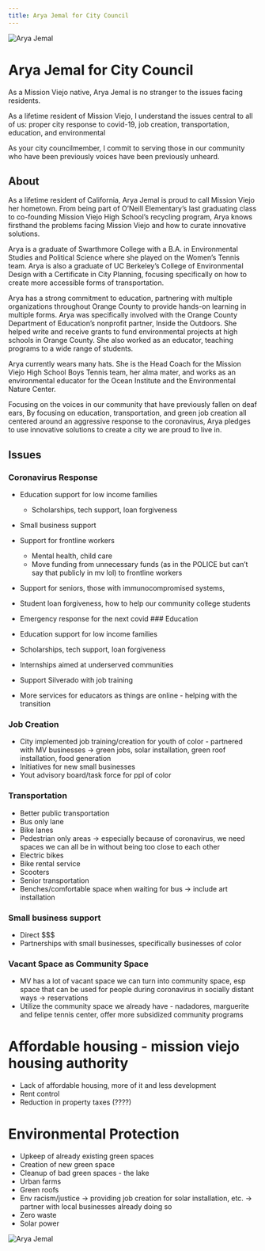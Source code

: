 ```yaml
---
title: Arya Jemal for City Council
---
```


![Arya Jemal](assets/images/arya-1.jpg)

# Arya Jemal for City Council

As a Mission Viejo native, Arya Jemal is no stranger to the issues
facing residents.

As a lifetime resident of Mission Viejo, I understand the issues central to all of us: proper city response to covid-19, job creation, transportation, education, and environmental

As your city councilmember, I commit to serving those in our community who have been previously voices have been previously unheard.

## About

As a lifetime resident of California, Arya Jemal is proud to call
Mission Viejo her hometown. From being part of O’Neill Elementary’s last graduating class to co-founding Mission Viejo High School’s recycling program, Arya knows firsthand the problems facing Mission Viejo and how to curate innovative solutions.

Arya is a graduate of Swarthmore College with a B.A. in Environmental Studies and Political Science where she played on the Women’s Tennis team. Arya is also a graduate of UC Berkeley’s College of Environmental Design with a Certificate in City Planning, focusing specifically on how to create more accessible forms of transportation.

Arya has a strong commitment to education, partnering with multiple organizations throughout Orange County to provide hands-on learning in multiple forms. Arya was specifically involved with the Orange County Department of Education’s nonprofit partner, Inside the Outdoors. She helped write and receive grants to fund environmental projects at high schools in Orange County. She also worked as an educator, teaching programs to a wide range of students.

Arya currently wears many hats. She is the Head Coach for the Mission Viejo High School Boys Tennis team, her alma mater, and works as an environmental educator for the Ocean Institute and the Environmental Nature Center.

Focusing on the voices in our community that have previously fallen on deaf ears, By focusing on education, transportation, and green job creation all centered around an aggressive response to the coronavirus, Arya pledges to use innovative solutions to create a city we are proud to live in.

Issues
------

### Coronavirus Response
  -   Education support for low income families
      -   Scholarships, tech support, loan forgiveness
  -   Small business support
  -   Support for frontline workers
      -   Mental health, child care
      -   Move funding from unnecessary funds (as in the POLICE but can’t
          say that publicly in mv lol) to frontline workers
  -   Support for seniors, those with immunocompromised systems,

  -   Student loan forgiveness, how to help our community college students
  -   Emergency response for the next covid \#\#\# Education
  -   Education support for low income families
  -   Scholarships, tech support, loan forgiveness
  -   Internships aimed at underserved communities
  -   Support Silverado with job training
  -   More services for educators as things are online - helping with the transition

### Job Creation
  -   City implemented job training/creation for youth of color -
  partnered with MV businesses → green jobs, solar installation, green
  roof installation, food generation
  - Initiatives for new small businesses
  - Yout advisory board/task force for ppl of color

### Transportation
  - Better public transportation
  - Bus only lane
  - Bike lanes
  - Pedestrian only areas → especially because of coronavirus, we need
      spaces we can all be in without being too close to each other
  - Electric bikes
  - Bike rental service
  - Scooters
  - Senior transportation
  - Benches/comfortable space when waiting for bus → include art installation

### Small business support
  - Direct \$\$\$
  - Partnerships with small businesses, specifically businesses of color

### Vacant Space as Community Space
  - MV has a lot of vacant space we can turn into community space, esp space that can be used for people during coronavirus in socially distant ways → reservations
  - Utilize the community space we already have - nadadores, marguerite and felipe tennis center, offer more subsidized community programs
# Affordable housing - mission viejo housing authority
  - Lack of affordable housing, more of it and less development
  - Rent control
  - Reduction in property taxes (????)
# Environmental Protection
  - Upkeep of already existing green spaces
  - Creation of new green space
  - Cleanup of bad green spaces - the lake
  - Urban farms
  - Green roofs
  - Env racism/justice → providing job creation for solar installation, etc. → partner with local businesses already doing so
  - Zero waste
  - Solar power

![Arya Jemal](assets/images/arya-2.jpg)
